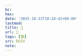 ```yaml
---
bc:
hex:
date: '2025-10-13T10:28:42+08:00'
lastmod:
title: 􃽾
url: 􃽾
tags: [齌]
src: DCCV
note:
---
```

